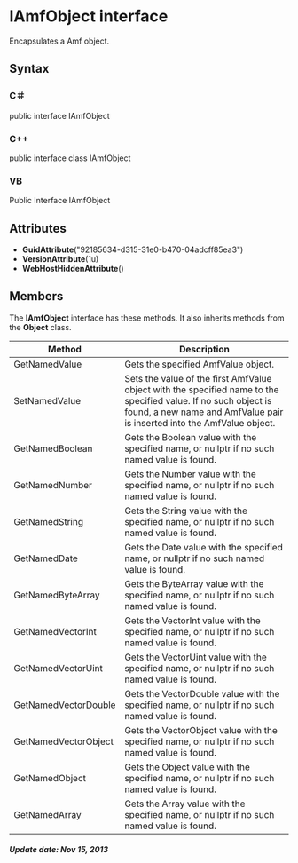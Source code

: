# IAmfObject interface
Encapsulates a Amf object.

## Syntax

### C＃
public interface IAmfObject

### C++
public interface class IAmfObject

### VB
Public Interface IAmfObject

## Attributes

- **GuidAttribute**("92185634-d315-31e0-b470-04adcff85ea3")
- **VersionAttribute**(1u)
- **WebHostHiddenAttribute**()

## Members
The **IAmfObject** interface has these methods. It also inherits methods from the **Object** class.

Method              |Description
--------------------|-----------
GetNamedValue       |Gets the specified AmfValue object.
SetNamedValue       |Sets the value of the first AmfValue object with the specified name to the specified value.    If no such object is found, a new name and AmfValue pair is inserted into the AmfValue object.
GetNamedBoolean     |Gets the Boolean value with the specified name, or nullptr if no such named value is found.
GetNamedNumber      |Gets the Number value with the specified name, or nullptr if no such named value is found.
GetNamedString      |Gets the String value with the specified name, or nullptr if no such named value is found.
GetNamedDate        |Gets the Date value with the specified name, or nullptr if no such named value is found.
GetNamedByteArray   |Gets the ByteArray value with the specified name, or nullptr if no such named value is found.
GetNamedVectorInt   |Gets the VectorInt value with the specified name, or nullptr if no such named value is found.
GetNamedVectorUint  |Gets the VectorUint value with the specified name, or nullptr if no such named value is found.
GetNamedVectorDouble|Gets the VectorDouble value with the specified name, or nullptr if no such named value is found.
GetNamedVectorObject|Gets the VectorObject value with the specified name, or nullptr if no such named value is found.
GetNamedObject      |Gets the Object value with the specified name, or nullptr if no such named value is found.
GetNamedArray       |Gets the Array value with the specified name, or nullptr if no such named value is found.

##### Update date: Nov 15, 2013